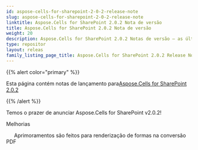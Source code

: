 ```yaml
---
id: aspose-cells-for-sharepoint-2-0-2-release-note
slug: aspose-cells-for-sharepoint-2-0-2-release-note
linktitle: Aspose.Cells for SharePoint 2.0.2 Nota de versão
title: Aspose.Cells for SharePoint 2.0.2 Nota de versão
weight: 20
description: Aspose.Cells for SharePoint 2.0.2 Notas de versão – as últimas atualizações e correções
type: repositor
layout: releas
family_listing_page_title: Aspose.Cells for SharePoint 2.0.2 Release Note
---
```

{{% alert color="primary" %}} 

 Esta página contém notas de lançamento para[Aspose.Cells for SharePoint 2.0.2](https://releases.aspose.com/cells/sharepoint/new-releases/aspose.cells-for-sharepoint-2.0.2/)

{{% /alert %}} 

Temos o prazer de anunciar Aspose.Cells for SharePoint v2.0.2!



Melhorias



`   `Aprimoramentos são feitos para renderização de formas na conversão PDF
